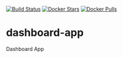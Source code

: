 [![Build Status](https://travis-ci.org/mesoscloud/dashboard-app.svg?branch=master)](https://travis-ci.org/mesoscloud/dashboard-app) [![Docker Stars](https://img.shields.io/docker/stars/mesoscloud/dashboard-app.svg)](https://hub.docker.com/r/mesoscloud/dashboard-app/) [![Docker Pulls](https://img.shields.io/docker/pulls/mesoscloud/dashboard-app.svg)](https://hub.docker.com/r/mesoscloud/dashboard-app/)

# dashboard-app

Dashboard App
